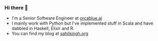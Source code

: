 ### Hi there 👋

* I'm a Senior Software Engineer at [orcablue.ai][orca]
* I mainly work with Python but I've implemented stuff in Scala and have dabbled in Haskell, Elixir and R.
* You can find my blog at [sahilsingh.org][blog]

[blog]: https://sahilsingh.org
[orca]: https://orcablue.ai

<!--
-->
